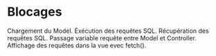 # Blocages

Chargement du Model.
Éxécution des requêtes SQL.
Récupération des requêtes SQL.
Passage variable requête entre Model et Controller.
Affichage des requêtes dans la vue evec fetch().
